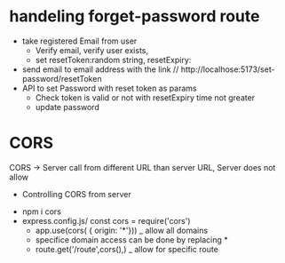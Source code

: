# handeling forget-password route
- take registered Email from user
    - Verify email, verify user exists, 
    - set resetToken:random string, resetExpiry: 
- send email to email address with the link
    // http://localhose:5173/set-password/resetToken
- API to set Password with reset token as params 
    - Check token is valid or not with resetExpiry time not greater 
    - update password


# CORS

CORS -> Server call from different URL than server URL, Server does not allow 

* Controlling CORS from server 
- npm i cors
- express.config.js/ const cors = require('cors')
    - app.use(cors( { origin: '*'}))  _ allow all domains 
    - specifice domain access can be done by replacing * 
    - route.get('/route',cors(),)  _ allow for specific route 


